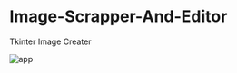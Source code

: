 # Image-Scrapper-And-Editor
Tkinter Image Creater

![app](https://user-images.githubusercontent.com/46225357/101262596-067d5100-3766-11eb-98db-2608bcea722a.png)

